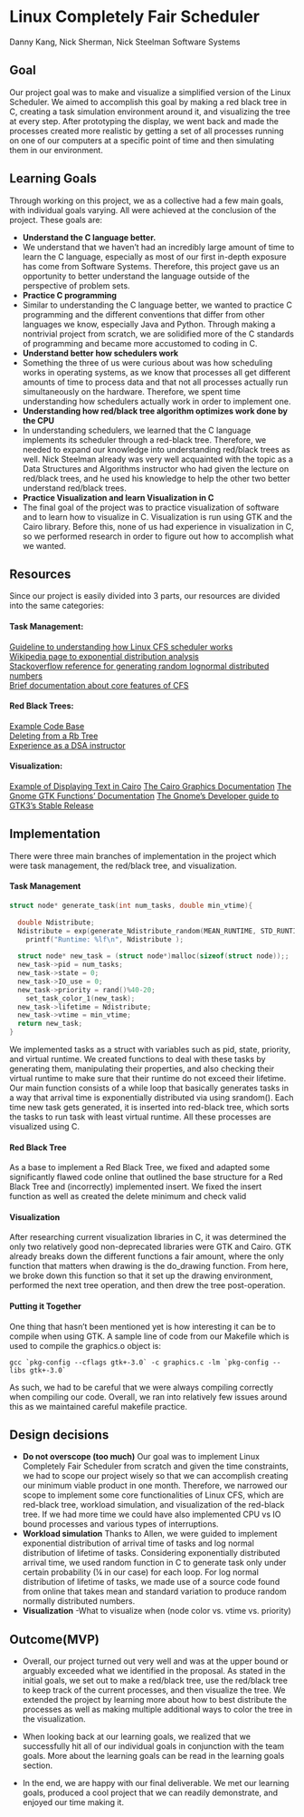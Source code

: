 # Linux Completely Fair Scheduler
Danny Kang, Nick Sherman, Nick Steelman
Software Systems
 
## Goal
Our project goal was to make and visualize a simplified version of the Linux Scheduler. We aimed to accomplish this goal by making a red black tree in C, creating a task simulation environment around it, and visualizing the tree at every step. 
After prototyping the display, we went back and made the processes created more realistic by getting a set of all processes running on one of our computers at a specific point of time and then simulating them in our environment.
 
## Learning Goals
Through working on this project, we as a collective had a few main goals, with individual goals varying. All were achieved at the conclusion of the project. These goals are:
- **Understand the C language better.**
 - We understand that we haven’t had an incredibly large amount of time to learn the C language, especially as most of our first in-depth exposure has come from Software Systems. Therefore, this project gave us an opportunity to better understand the language outside of the perspective of problem sets.
- **Practice C programming**
 - Similar to understanding the C language better, we wanted to practice C programming and the different conventions that differ from other languages we know, especially Java and Python. Through making a nontrivial project from scratch, we are solidified more of the C standards of programming and became more accustomed to coding in C.
- **Understand better how schedulers work**
 - Something the three of us were curious about was how scheduling works in operating systems, as we know that processes all get different amounts of time to process data and that not all processes actually run simultaneously on the hardware. Therefore, we spent time understanding how schedulers actually work in order to implement one.
- **Understanding how red/black tree algorithm optimizes work done by the CPU**
 - In understanding schedulers, we learned that the C language implements its scheduler through a red-black tree. Therefore, we needed to expand our knowledge into understanding red/black trees as well. Nick Steelman already was very well acquainted with the topic as a Data Structures and Algorithms instructor who had given the lecture on red/black trees, and he used his knowledge to help the other two better understand red/black trees.
- **Practice Visualization and learn Visualization in C**
 - The final goal of the project was to practice visualization of software and to learn how to visualize in C. Visualization is run  using GTK and the Cairo library. Before this, none of us had experience in visualization in C, so we performed research in order to figure out how to accomplish what we wanted.
 
## Resources
Since our project is easily divided into 3 parts, our resources are divided into the same categories:
#### Task Management:
[Guideline to understanding how Linux CFS scheduler works]( https://notes.shichao.io/lkd/ch4/?fbclid=IwAR0h79u-eT3Ghe0TtarSvO1n4iC8OiBi0pY3uxZrgP-FQfZC2ZwdgFu1IxY)  
[Wikipedia page to exponential distribution analysis](https://en.wikipedia.org/wiki/Exponential_distribution)  
[Stackoverflow reference for generating random lognormal distributed numbers](https://stackoverflow.com/questions/9766147/generate-a-random-number-from-log-normal-distribution-in-c-c)  
[Brief documentation about core features of CFS](https://www.kernel.org/doc/Documentation/scheduler/sched-design-CFS.txt)  
 
#### Red Black Trees:
[Example Code Base](https://gist.github.com/VictorGarritano/5f894be162d39e9bdd5c)  
[Deleting from a Rb Tree](https://www.geeksforgeeks.org/red-black-tree-set-3-delete-2/)  
[Experience as a DSA instructor](https://drive.google.com/open?id=1cR7LyDS0_BXIbnGHiTGZgxVEhrpR0cx722zy0EHlq2Q)
 
#### Visualization:
[Example of Displaying Text in Cairo](http://zetcode.com/gfx/cairo/cairotext/)
[The Cairo Graphics Documentation](https://www.cairographics.org/)
[The Gnome GTK Functions’ Documentation](https://developer.gnome.org/gtk3/stable/gtk3-General.html#gtk-main)
[The Gnome’s Developer guide to GTK3’s Stable Release](https://developer.gnome.org/gtk3/stable/)  
 
## Implementation
There were three main branches of implementation in the project which were task management, the red/black tree, and visualization. 
#### Task Management
```c
struct node* generate_task(int num_tasks, double min_vtime){
 
  double Ndistribute;
  Ndistribute = exp(generate_Ndistribute_random(MEAN_RUNTIME, STD_RUNTIME));
	printf("Runtime: %lf\n", Ndistribute );
 
  struct node* new_task = (struct node*)malloc(sizeof(struct node));;
  new_task->pid = num_tasks;
  new_task->state = 0;
  new_task->IO_use = 0;
  new_task->priority = rand()%40-20;
	set_task_color_1(new_task);
  new_task->lifetime = Ndistribute;
  new_task->vtime = min_vtime;
  return new_task;
}
```
We implemented tasks as a struct with variables such as pid, state, priority, and virtual runtime. We created functions to deal with these tasks by generating them, manipulating their properties, and also checking their virtual runtime to make sure that their runtime do not exceed their lifetime. Our main function consists of a while loop that basically generates tasks in a way that arrival time is exponentially distributed via using srandom(). Each time new task gets generated, it is inserted into red-black tree, which sorts the tasks to run task with least virtual runtime. All these processes are visualized using C.
 
#### Red Black Tree
As a base to implement a Red Black Tree, we fixed and adapted some significantly flawed code online that outlined the base structure for a Red Black Tree and (incorrectly) implemented insert. We fixed the insert function as well as created the delete minimum and check valid
 
#### Visualization
After researching current visualization libraries in C, it was determined the only two relatively good non-deprecated libraries were GTK and Cairo. GTK already breaks down the different functions a fair amount, where the only function that matters when drawing is the do_drawing function. From here, we broke down this function so that it set up the drawing environment, performed the next tree operation, and then drew the tree post-operation. 
 
#### Putting it Together
One thing that hasn’t been mentioned yet is how interesting it can be to compile when using GTK. A sample line of code from our Makefile which is used to compile the graphics.o object is:
```make
gcc `pkg-config --cflags gtk+-3.0` -c graphics.c -lm `pkg-config --libs gtk+-3.0`
```
As such, we had to be careful that we were always compiling correctly when compiling our code. Overall, we ran into relatively few issues around this as we maintained careful makefile practice. 
 
## Design decisions
- **Do not overscope (too much)**
Our goal was to implement Linux Completely Fair Scheduler from scratch and given the time constraints, we had to scope our project wisely so that we can accomplish creating our minimum viable product in one month. Therefore, we narrowed our scope to implement some core functionalities of Linux CFS, which are red-black tree, workload simulation, and visualization of the red-black tree. If we had more time we could have also implemented CPU vs IO bound processes and various types of interruptions.
- **Workload simulation**
Thanks to Allen, we were guided to implement exponential distribution of arrival time of tasks and log normal distribution of lifetime of tasks. Considering exponentially distributed arrival time, we used random function in C to generate task only under certain probability (¼ in our case) for each loop. For log normal distribution of lifetime of tasks, we made use of a source code found from online that takes mean and standard variation to produce random normally distributed numbers. 
- **Visualization**
-What to visualize when (node color vs. vtime vs. priority)
 
## Outcome(MVP)
- Overall, our project turned out very well and was at the upper bound or arguably exceeded what we identified in the proposal. As stated in the initial goals, we set out to make a red/black tree, use the red/black tree to keep track of the current processes, and then visualize the tree. We extended the project by learning more about how to best distribute the processes as well as making multiple additional ways to color the tree in the visualization.

- When looking back at our learning goals, we realized that we successfully hit all of our individual goals in conjunction with the team goals. More about the learning goals can be read in the learning goals section.

- In the end, we are happy with our final deliverable. We met our learning goals, produced a cool project that we can readily demonstrate, and enjoyed our time making it.


